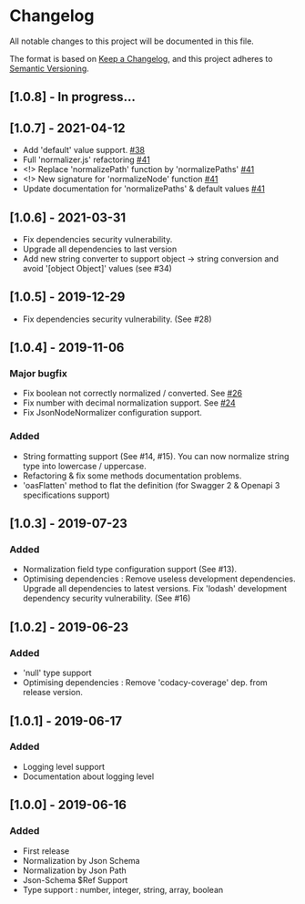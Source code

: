 # Changelog
All notable changes to this project will be documented in this file.

The format is based on [Keep a Changelog](https://keepachangelog.com/en/1.0.0/),
and this project adheres to [Semantic Versioning](https://semver.org/spec/v2.0.0.html).

## [1.0.8] - In progress...

## [1.0.7] - 2021-04-12
- Add 'default' value support. [#38](https://github.com/benjamin-allion/json-node-normalizer/issues/38)
- Full 'normalizer.js' refactoring [#41](https://github.com/benjamin-allion/json-node-normalizer/issues/41)
- <!> Replace 'normalizePath' function by 'normalizePaths' [#41](https://github.com/benjamin-allion/json-node-normalizer/issues/41)
- <!> New signature for 'normalizeNode' function [#41](https://github.com/benjamin-allion/json-node-normalizer/issues/41)
- Update documentation for 'normalizePaths' & default values [#41](https://github.com/benjamin-allion/json-node-normalizer/issues/41)

## [1.0.6] - 2021-03-31
- Fix dependencies security vulnerability.
- Upgrade all dependencies to last version
- Add new string converter to support object -> string conversion and avoid '[object Object]' values (see #34)

## [1.0.5] - 2019-12-29
- Fix dependencies security vulnerability. (See #28)

## [1.0.4] - 2019-11-06

### Major bugfix
- Fix boolean not correctly normalized / converted. 
  See [#26](https://github.com/benjamin-allion/json-node-normalizer/issues/26)
- Fix number with decimal normalization support. See [#24](https://github.com/benjamin-allion/json-node-normalizer/issues/24)
- Fix JsonNodeNormalizer configuration support.

### Added
- String formatting support (See #14, #15).
  You can now normalize string type into lowercase / uppercase.
- Refactoring & fix some methods documentation problems.
- 'oasFlatten' method to flat the definition (for Swagger 2 & Openapi 3 specifications support)

## [1.0.3] - 2019-07-23
### Added
- Normalization field type configuration support (See #13).
- Optimising dependencies :
  Remove useless development dependencies.
  Upgrade all dependencies to latest versions.
  Fix 'lodash' development dependency security vulnerability. (See #16)

## [1.0.2] - 2019-06-23
### Added
- 'null' type support
- Optimising dependencies :
  Remove 'codacy-coverage' dep. from release version.

## [1.0.1] - 2019-06-17
### Added
- Logging level support
- Documentation about logging level

## [1.0.0] - 2019-06-16
### Added
- First release
- Normalization by Json Schema
- Normalization by Json Path
- Json-Schema $Ref Support
- Type support : number, integer, string, array, boolean
